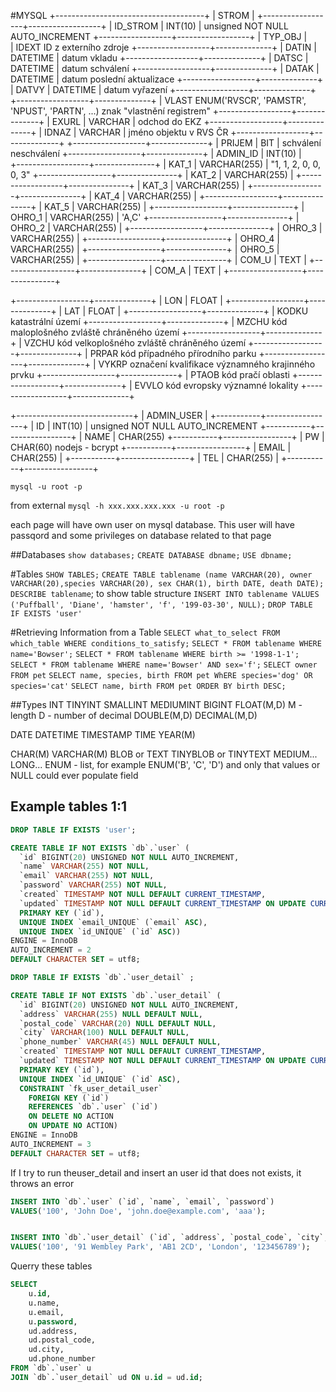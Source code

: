 #MYSQL
+-------------------------------------+
|                STROM                |
+------------------+------------------+
|  ID_STROM        |   INT(10)        |    unsigned NOT NULL AUTO_INCREMENT
+------------------+------------------+
|  TYP_OBJ
|  
|  IDEXT                                  ID z externího zdroje
+------------------+--------------+
|  DATIN           |  DATETIME    |     datum vkladu
+------------------+--------------+
|  DATSC           |  DATETIME    |     datum schválení
+------------------+--------------+
|  DATAK           |  DATETIME    |     datum poslední aktualizace
+------------------+--------------+
|  DATVY           |  DATETIME    |     datum vyřazení
+------------------+--------------+
+------------------+--------------+
|  VLAST               ENUM('RVSCR', 'PAMSTR', 'NPUST', 'PARTN', ...)       znak "vlastnění registrem"
+------------------+--------------+
|  EXURL           |  VARCHAR     |     odchod do EKZ
+------------------+--------------+
|  IDNAZ           |  VARCHAR     |     jméno objektu v RVS ČR
+------------------+--------------+
+------------------+--------------+
|  PRIJEM          |  BIT         |     schválení neschválení
+------------------+--------------+
|  ADMIN_ID        |  INT(10)     |    
+------------------+---------------+
|  KAT_1           |  VARCHAR(255) |     "1, 1, 2, 0, 0, 0, 3"
+------------------+---------------+
|  KAT_2           |  VARCHAR(255) |
+------------------+---------------+
|  KAT_3           |  VARCHAR(255) |
+------------------+---------------+
|  KAT_4           |  VARCHAR(255) |
+------------------+---------------+
|  KAT_5           |  VARCHAR(255) |
+------------------+---------------+
|  OHRO_1          |  VARCHAR(255) | 'A,C'
+------------------+---------------+
|  OHRO_2          |  VARCHAR(255) |
+------------------+---------------+
|  OHRO_3          |  VARCHAR(255) |
+------------------+---------------+
|  OHRO_4          |  VARCHAR(255) |
+------------------+---------------+
|  OHRO_5          |  VARCHAR(255) |
+------------------+---------------+
|  COM_U           |  TEXT         |
+------------------+---------------+
|  COM_A           |  TEXT         |
+------------------+---------------+

+------------------+--------------+
|  LON             |  FLOAT       |
+------------------+--------------+
|  LAT             |  FLOAT       |
+------------------+--------------+
|  KODKU                                    katastrální území
+------------------+--------------+
|  MZCHU                                    kód maloplošného zvláště chráněného území
+------------------+--------------+
|  VZCHU                                    kód velkoplošného zvláště chráněného území
+------------------+--------------+
|  PRPAR                                    kód případného přírodního parku
+------------------+--------------+
|  VYKRP                                    označení kvalifikace významného krajinného prvku
+------------------+--------------+
|  PTAOB                                    kód pračí oblasti
+------------------+--------------+
|  EVVLO                                    kód evropsky významné lokality
+------------------+--------------+



+-----------------------------+
|          ADMIN_USER         |
+-----------+-----------------+
|   ID      |   INT(10)       |      unsigned NOT NULL AUTO_INCREMENT
+-----------+-----------------+
|   NAME    |   CHAR(255)
+-----------+-----------------+
|   PW      |   CHAR(60)           nodejs - bcrypt
+-----------+-----------------+
|   EMAIL   |   CHAR(255)     |
+-----------+-----------------+
|   TEL     |   CHAR(255)     |
+-----------+-----------------+

`mysql -u root -p`

from external
`mysql -h xxx.xxx.xxx.xxx -u root -p`

each page will have own user on mysql database. This user will have passqord and some privileges on database related to that page

##Databases
`show databases;`
`CREATE DATABASE dbname;`
`USE dbname;`

#Tables
`SHOW TABLES;`
`CREATE TABLE tablename (name VARCHAR(20), owner VARCHAR(20),species VARCHAR(20), sex CHAR(1), birth DATE, death DATE);`
`DESCRIBE tablename`; to show table structure
`INSERT INTO tablename VALUES ('Puffball', 'Diane', 'hamster', 'f', '199-03-30', NULL);`
`DROP TABLE IF EXISTS 'user'`

#Retrieving Information from a Table
`SELECT what_to_select FROM which_table WHERE conditions_to_satisfy;`
`SELECT * FROM tablename WHERE name='Bowser';`
`SELECT * FROM tablename WHERE birth >= '1998-1-1';`
`SELECT * FROM tablename WHERE name='Bowser' AND sex='f';`
`SELECT owner FROM pet`
`SELECT name, species, birth FROM pet WhERE species='dog' OR species='cat'`
`SELECT name, birth FROM pet ORDER BY birth DESC;`

##Types
INT
TINYINT
SMALLINT
MEDIUMINT
BIGINT
FLOAT(M,D)
M - length
D - number of decimal
DOUBLE(M,D)
DECIMAL(M,D)

DATE
DATETIME
TIMESTAMP
TIME
YEAR(M)

CHAR(M)
VARCHAR(M)
BLOB or TEXT
TINYBLOB or TINYTEXT  MEDIUM... LONG...
ENUM - list, for example ENUM('B', 'C', 'D') and only that values or NULL could ever populate field


## Example tables 1:1

```sql
DROP TABLE IF EXISTS 'user';

CREATE TABLE IF NOT EXISTS `db`.`user` (
  `id` BIGINT(20) UNSIGNED NOT NULL AUTO_INCREMENT,
  `name` VARCHAR(255) NOT NULL,
  `email` VARCHAR(255) NOT NULL,
  `password` VARCHAR(255) NOT NULL,
  `created` TIMESTAMP NOT NULL DEFAULT CURRENT_TIMESTAMP,
  `updated` TIMESTAMP NOT NULL DEFAULT CURRENT_TIMESTAMP ON UPDATE CURRENT_TIMESTAMP,
  PRIMARY KEY (`id`),
  UNIQUE INDEX `email_UNIQUE` (`email` ASC),
  UNIQUE INDEX `id_UNIQUE` (`id` ASC))
ENGINE = InnoDB
AUTO_INCREMENT = 2
DEFAULT CHARACTER SET = utf8;
```

```sql
DROP TABLE IF EXISTS `db`.`user_detail` ;

CREATE TABLE IF NOT EXISTS `db`.`user_detail` (
  `id` BIGINT(20) UNSIGNED NOT NULL AUTO_INCREMENT,
  `address` VARCHAR(255) NULL DEFAULT NULL,
  `postal_code` VARCHAR(20) NULL DEFAULT NULL,
  `city` VARCHAR(100) NULL DEFAULT NULL,
  `phone_number` VARCHAR(45) NULL DEFAULT NULL,
  `created` TIMESTAMP NOT NULL DEFAULT CURRENT_TIMESTAMP,
  `updated` TIMESTAMP NOT NULL DEFAULT CURRENT_TIMESTAMP ON UPDATE CURRENT_TIMESTAMP,
  PRIMARY KEY (`id`),
  UNIQUE INDEX `id_UNIQUE` (`id` ASC),
  CONSTRAINT `fk_user_detail_user`
    FOREIGN KEY (`id`)
    REFERENCES `db`.`user` (`id`)
    ON DELETE NO ACTION
    ON UPDATE NO ACTION)
ENGINE = InnoDB
AUTO_INCREMENT = 3
DEFAULT CHARACTER SET = utf8;
```

If I try to run theuser_detail and insert an user id that does not exists, it throws an error
```sql
INSERT INTO `db`.`user` (`id`, `name`, `email`, `password`)
VALUES('100', 'John Doe', 'john.doe@example.com', 'aaa');


INSERT INTO `db`.`user_detail` (`id`, `address`, `postal_code`, `city`, `phone_number`)
VALUES('100', '91 Wembley Park', 'AB1 2CD', 'London', '123456789');
```

Querry these tables
```sql
SELECT 
	u.id, 
	u.name, 
	u.email, 
	u.password,
	ud.address,
	ud.postal_code,
	ud.city,
	ud.phone_number
FROM `db`.`user` u 
JOIN `db`.`user_detail` ud ON u.id = ud.id;
```